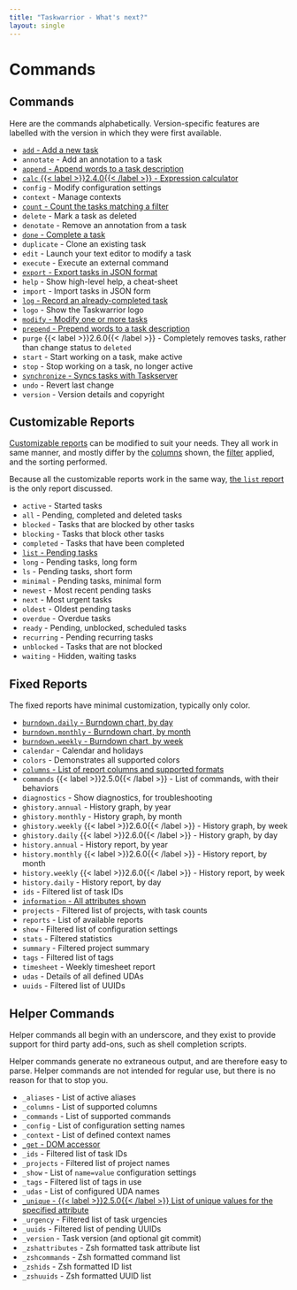 ```yaml
---
title: "Taskwarrior - What's next?"
layout: single
---
```


# Commands

## Commands

Here are the commands alphabetically.
Version-specific features are labelled with the version in which they were first available.

  * [`add` - Add a new task](/docs/commands/add)
  * `annotate` - Add an annotation to a task
  * [`append` - Append words to a task description](/docs/commands/append)
  * [`calc` {{< label >}}2.4.0{{< /label >}} - Expression calculator](/docs/commands/calc)
  * `config` - Modify configuration settings
  * `context` - Manage contexts
  * [`count` - Count the tasks matching a filter](/docs/commands/count)
  * `delete` - Mark a task as deleted
  * `denotate` - Remove an annotation from a task
  * [`done` - Complete a task](/docs/commands/done)
  * `duplicate` - Clone an existing task
  * `edit` - Launch your text editor to modify a task
  * `execute` - Execute an external command
  * [`export` - Export tasks in JSON format](/docs/commands/export)
  * `help` - Show high-level help, a cheat-sheet
  * `import` - Import tasks in JSON form
  * [`log` - Record an already-completed task](/docs/commands/log)
  * `logo` - Show the Taskwarrior logo
  * [`modify` - Modify one or more tasks](/docs/commands/modify)
  * [`prepend` - Prepend words to a task description](/docs/commands/prepend)
  * `purge` {{< label >}}2.6.0{{< /label >}} - Completely removes tasks, rather than change status to `deleted`
  * `start` - Start working on a task, make active
  * `stop` - Stop working on a task, no longer active
  * [`synchronize` - Syncs tasks with Taskserver](/docs/commands/synchronize)
  * `undo` - Revert last change
  * `version` - Version details and copyright

## Customizable Reports

[Customizable reports](/docs/report) can be modified to suit your needs.
They all work in same manner, and mostly differ by the [columns](/docs/commands/columns) shown, the [filter](/docs/filter) applied, and the sorting performed.

Because all the customizable reports work in the same way, [the `list` report](/docs/commands/list) is the only report discussed.

  * `active` - Started tasks
  * `all` - Pending, completed and deleted tasks
  * `blocked` - Tasks that are blocked by other tasks
  * `blocking` - Tasks that block other tasks
  * `completed` - Tasks that have been completed
  * [`list` - Pending tasks](/docs/commands/list)
  * `long` - Pending tasks, long form
  * `ls` - Pending tasks, short form
  * `minimal` - Pending tasks, minimal form
  * `newest` - Most recent pending tasks
  * `next` - Most urgent tasks
  * `oldest` - Oldest pending tasks
  * `overdue` - Overdue tasks
  * `ready` - Pending, unblocked, scheduled tasks
  * `recurring` - Pending recurring tasks
  * `unblocked` - Tasks that are not blocked
  * `waiting` - Hidden, waiting tasks

## Fixed Reports

The fixed reports have minimal customization, typically only color.

  * [`burndown.daily` - Burndown chart, by day](/docs/commands/burndown)
  * [`burndown.monthly` - Burndown chart, by month](/docs/commands/burndown)
  * [`burndown.weekly` - Burndown chart, by week](/docs/commands/burndown)
  * `calendar` - Calendar and holidays
  * `colors` - Demonstrates all supported colors
  * [`columns` - List of report columns and supported formats](/docs/commands/columns)
  * `commands` {{< label >}}2.5.0{{< /label >}} - List of commands, with their behaviors
  * `diagnostics` - Show diagnostics, for troubleshooting
  * `ghistory.annual` - History graph, by year
  * `ghistory.monthly` - History graph, by month
  * `ghistory.weekly` {{< label >}}2.6.0{{< /label >}} - History graph, by week
  * `ghistory.daily` {{< label >}}2.6.0{{< /label >}} - History graph, by day
  * `history.annual` - History report, by year
  * `history.monthly` {{< label >}}2.6.0{{< /label >}} - History report, by month
  * `history.weekly` {{< label >}}2.6.0{{< /label >}} - History report, by week
  * `history.daily` - History report, by day
  * `ids` - Filtered list of task IDs
  * [`information` - All attributes shown](/docs/commands/info)
  * `projects` - Filtered list of projects, with task counts
  * `reports` - List of available reports
  * `show` - Filtered list of configuration settings
  * `stats` - Filtered statistics
  * `summary` - Filtered project summary
  * `tags` - Filtered list of tags
  * `timesheet` - Weekly timesheet report
  * `udas` - Details of all defined UDAs
  * `uuids` - Filtered list of UUIDs

## Helper Commands

Helper commands all begin with an underscore, and they exist to provide support for third party add-ons, such as shell completion scripts.

Helper commands generate no extraneous output, and are therefore easy to parse.
Helper commands are not intended for regular use, but there is no reason for that to stop you.

  * `_aliases` - List of active aliases
  * `_columns` - List of supported columns
  * `_commands` - List of supported commands
  * `_config` - List of configuration setting names
  * `_context` - List of defined context names
  * [`_get` - DOM accessor](/docs/commands/_get)
  * `_ids` - Filtered list of task IDs
  * `_projects` - Filtered list of project names
  * `_show` - List of `name=value` configuration settings
  * `_tags` - Filtered list of tags in use
  * `_udas` - List of configured UDA names
  * [`_unique` - {{< label >}}2.5.0{{< /label >}}   List of unique values for the specified attribute](/docs/commands/_unique)
  * `_urgency` - Filtered list of task urgencies
  * `_uuids` - Filtered list of pending UUIDs
  * `_version` - Task version (and optional git commit)
  * `_zshattributes` - Zsh formatted task attribute list
  * `_zshcommands` - Zsh formatted command list
  * `_zshids` - Zsh formatted ID list
  * `_zshuuids` - Zsh formatted UUID list
